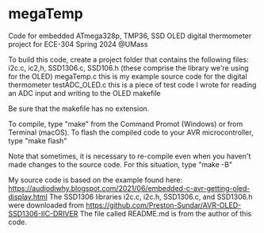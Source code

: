 # megaTemp
Code for embedded ATmega328p, TMP36, SSD OLED digital thermometer project for ECE-304 Spring 2024 @UMass

To build this code, create a project folder that contains the following files:
i2c.c, ic2,h, SSD1306.c, SSD106.h (these comprise the library we're using for the OLED)
megaTemp.c this is my example source code for the digital thermometer
testADC_OLED.c this is a piece of test code I wrote for reading an ADC input and writing to the OLED
makefile

Be sure that the makefile has no extension. 

To compile, type "make" from the Command Promot (Windows) or from Terminal (macOS).
To flash the compiled code to your AVR microcontroller, type "make flash"

Note that sometimes, it is necessary to re-compile even when you haven't made changes to the 
source code. For this situation, type "make -B"

My source code is based on the example found here:
https://audiodiwhy.blogspot.com/2021/06/embedded-c-avr-getting-oled-display.html
The SSD1306 libraries i2c.c, i2c.h, SSD1306.c, and SSD1306.h were downloaded from
https://github.com/Preston-Sundar/AVR-OLED-SSD1306-IIC-DRIVER
The file called README.md is from the author of this code.
